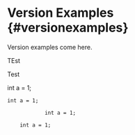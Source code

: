 # Version Examples {#versionexamples}

Version examples come here.

 TEst

  Test

   int a = 1;

    int a = 1;

    			int a = 1;

		int a = 1;    			